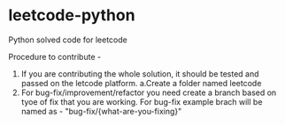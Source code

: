 # leetcode-python 
Python solved code for leetcode

Procedure to contribute - 
  1. If you are contributing the whole solution, it should be tested and passed on the letcode platform.
       a.Create a folder named leetcode
  3. For bug-fix/improvement/refactor you need create a branch based on tyoe of fix that you are working. For bug-fix example brach will be named as - "bug-fix/{what-are-you-fixing}"
